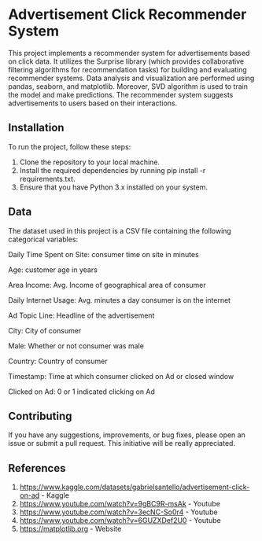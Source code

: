 # Advertisement Click Recommender System

This project implements a recommender system for advertisements based on click data. It utilizes the Surprise library (which provides collaborative filtering algorithms for recommendation tasks) for building and evaluating recommender systems. Data analysis and visualization are performed using pandas, seaborn, and matplotlib. Moreover, SVD algorithm is used to train the model and make predictions. The recommender system suggests advertisements to users based on their interactions.


## Installation

To run the project, follow these steps:

1) Clone the repository to your local machine.
2) Install the required dependencies by running pip install -r requirements.txt.
3) Ensure that you have Python 3.x installed on your system.

## Data

The dataset used in this project is a CSV file containing the following categorical variables:

Daily Time Spent on Site: consumer time on site in minutes

Age: customer age in years

Area Income: Avg. Income of geographical area of consumer

Daily Internet Usage: Avg. minutes a day consumer is on the internet

Ad Topic Line: Headline of the advertisement

City: City of consumer

Male: Whether or not consumer was male

Country: Country of consumer

Timestamp: Time at which consumer clicked on Ad or closed window

Clicked on Ad: 0 or 1 indicated clicking on Ad


## Contributing
If you have any suggestions, improvements, or bug fixes, please open an issue or submit a pull request. This initiative will be really appreciated.



## References

1) https://www.kaggle.com/datasets/gabrielsantello/advertisement-click-on-ad - Kaggle
2) https://www.youtube.com/watch?v=9gBC9R-msAk - Youtube
3) https://www.youtube.com/watch?v=3ecNC-So0r4 - Youtube
4) https://www.youtube.com/watch?v=6GUZXDef2U0 - Youtube
5) https://matplotlib.org - Website
